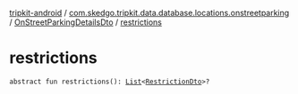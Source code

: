 [tripkit-android](../../index.md) / [com.skedgo.tripkit.data.database.locations.onstreetparking](../index.md) / [OnStreetParkingDetailsDto](index.md) / [restrictions](./restrictions.md)

# restrictions

`abstract fun restrictions(): `[`List`](https://kotlinlang.org/api/latest/jvm/stdlib/kotlin.collections/-list/index.html)`<`[`RestrictionDto`](../-restriction-dto/index.md)`>?`